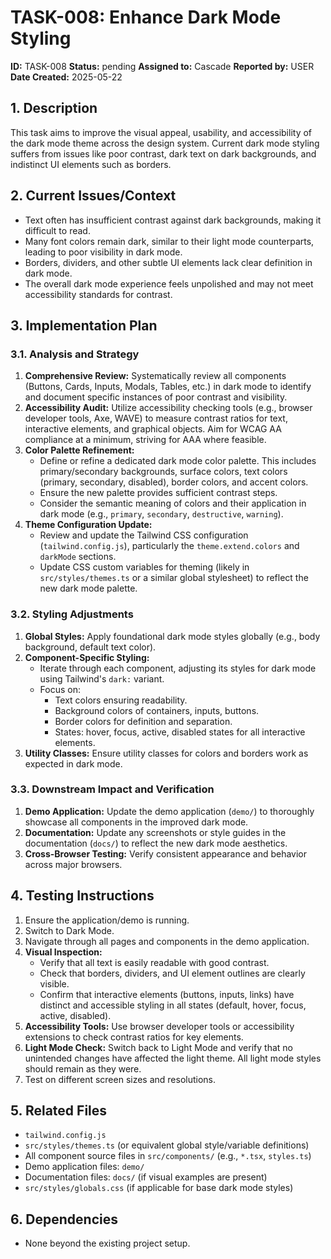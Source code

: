 # TASK-008: Enhance Dark Mode Styling

**ID:** TASK-008
**Status:** pending
**Assigned to:** Cascade
**Reported by:** USER
**Date Created:** 2025-05-22

## 1. Description
This task aims to improve the visual appeal, usability, and accessibility of the dark mode theme across the design system. Current dark mode styling suffers from issues like poor contrast, dark text on dark backgrounds, and indistinct UI elements such as borders.

## 2. Current Issues/Context
-   Text often has insufficient contrast against dark backgrounds, making it difficult to read.
-   Many font colors remain dark, similar to their light mode counterparts, leading to poor visibility in dark mode.
-   Borders, dividers, and other subtle UI elements lack clear definition in dark mode.
-   The overall dark mode experience feels unpolished and may not meet accessibility standards for contrast.

## 3. Implementation Plan

### 3.1. Analysis and Strategy
1.  **Comprehensive Review:** Systematically review all components (Buttons, Cards, Inputs, Modals, Tables, etc.) in dark mode to identify and document specific instances of poor contrast and visibility.
2.  **Accessibility Audit:** Utilize accessibility checking tools (e.g., browser developer tools, Axe, WAVE) to measure contrast ratios for text, interactive elements, and graphical objects. Aim for WCAG AA compliance at a minimum, striving for AAA where feasible.
3.  **Color Palette Refinement:**
    *   Define or refine a dedicated dark mode color palette. This includes primary/secondary backgrounds, surface colors, text colors (primary, secondary, disabled), border colors, and accent colors.
    *   Ensure the new palette provides sufficient contrast steps.
    *   Consider the semantic meaning of colors and their application in dark mode (e.g., `primary`, `secondary`, `destructive`, `warning`).
4.  **Theme Configuration Update:**
    *   Review and update the Tailwind CSS configuration (`tailwind.config.js`), particularly the `theme.extend.colors` and `darkMode` sections.
    *   Update CSS custom variables for theming (likely in `src/styles/themes.ts` or a similar global stylesheet) to reflect the new dark mode palette.

### 3.2. Styling Adjustments
1.  **Global Styles:** Apply foundational dark mode styles globally (e.g., body background, default text color).
2.  **Component-Specific Styling:**
    *   Iterate through each component, adjusting its styles for dark mode using Tailwind's `dark:` variant.
    *   Focus on:
        *   Text colors ensuring readability.
        *   Background colors of containers, inputs, buttons.
        *   Border colors for definition and separation.
        *   States: hover, focus, active, disabled states for all interactive elements.
3.  **Utility Classes:** Ensure utility classes for colors and borders work as expected in dark mode.

### 3.3. Downstream Impact and Verification
1.  **Demo Application:** Update the demo application (`demo/`) to thoroughly showcase all components in the improved dark mode.
2.  **Documentation:** Update any screenshots or style guides in the documentation (`docs/`) to reflect the new dark mode aesthetics.
3.  **Cross-Browser Testing:** Verify consistent appearance and behavior across major browsers.

## 4. Testing Instructions
1.  Ensure the application/demo is running.
2.  Switch to Dark Mode.
3.  Navigate through all pages and components in the demo application.
4.  **Visual Inspection:**
    *   Verify that all text is easily readable with good contrast.
    *   Check that borders, dividers, and UI element outlines are clearly visible.
    *   Confirm that interactive elements (buttons, inputs, links) have distinct and accessible styling in all states (default, hover, focus, active, disabled).
5.  **Accessibility Tools:** Use browser developer tools or accessibility extensions to check contrast ratios for key elements.
6.  **Light Mode Check:** Switch back to Light Mode and verify that no unintended changes have affected the light theme. All light mode styles should remain as they were.
7.  Test on different screen sizes and resolutions.

## 5. Related Files
-   `tailwind.config.js`
-   `src/styles/themes.ts` (or equivalent global style/variable definitions)
-   All component source files in `src/components/` (e.g., `*.tsx`, `styles.ts`)
-   Demo application files: `demo/`
-   Documentation files: `docs/` (if visual examples are present)
-   `src/styles/globals.css` (if applicable for base dark mode styles)

## 6. Dependencies
-   None beyond the existing project setup.
